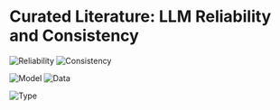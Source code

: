 # Curated Literature: LLM Reliability and Consistency

<!-- Main focus areas -->
![Reliability](https://img.shields.io/badge/-Reliability-orange)
![Consistency](https://img.shields.io/badge/-Consistency-blue)

<!-- Technical details -->
![Model](https://img.shields.io/badge/Model-LLMs-green)
![Data](https://img.shields.io/badge/Data-Benchmarks-purple)

<!-- Meta information -->
![Type](https://img.shields.io/badge/Type-Literature%20Review-lightblue)
